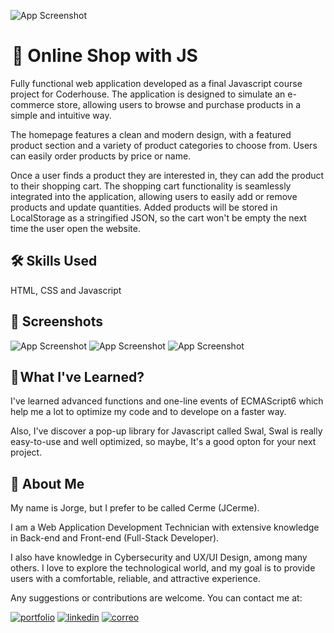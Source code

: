![App Screenshot](https://www.jcerme.com/other/OnlineShopJS-1.png)

#  🛒 Online Shop with JS

Fully functional web application developed as a final Javascript course project for Coderhouse. The application is designed to simulate an e-commerce store, allowing users to browse and purchase products in a simple and intuitive way.

The homepage features a clean and modern design, with a featured product section and a variety of product categories to choose from. Users can easily order products by price or name.

Once a user finds a product they are interested in, they can add the product to their shopping cart. The shopping cart functionality is seamlessly integrated into the application, allowing users to easily add or remove products and update quantities. Added products will be stored in LocalStorage as a stringified JSON, so the cart won't be empty the next time the user open the website.

## 🛠 Skills Used
HTML, CSS and Javascript 


## 📸 Screenshots

![App Screenshot](https://www.jcerme.com/other/OnlineShopJS-2.png)
![App Screenshot](https://www.jcerme.com/other/OnlineShopJS-3.png)
![App Screenshot](https://www.jcerme.com/other/OnlineShopJS-4.png)

## 📖 What I've Learned?

I've learned advanced functions and one-line events of ECMAScript6 which help me a lot to optimize my code and to develope on a faster way.

Also, I've discover a pop-up library for Javascript called Swal, Swal is really easy-to-use and well optimized, so maybe, It's a good opton for your next project.


## 🚀 About Me
My name is Jorge, but I prefer to be called Cerme (JCerme).

I am a Web Application Development Technician with extensive knowledge in Back-end and Front-end (Full-Stack Developer).

I also have knowledge in Cybersecurity and UX/UI Design, among many others. I love to explore the technological world, and my goal is to provide users with a comfortable, reliable, and attractive experience.

Any suggestions or contributions are welcome. You can contact me at:

[![portfolio](https://img.shields.io/badge/https://jcerme.com-5f17ce?style=for-the-badge&logo=ko-fi&logoColor=white)](https://jcerme.com/)
[![linkedin](https://img.shields.io/badge/jorge_cermeno-0A66C2?style=for-the-badge&logo=linkedin&logoColor=white)](www.linkedin.com/in/jorge-cermeno)
[![correo](https://img.shields.io/badge/contact@jcerme.com-red?style=for-the-badge&logo=gmail&logoColor=white)](mailto:contact@jcerme.com)
